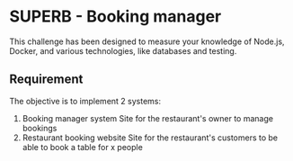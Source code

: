 # SUPERB - Booking manager

This challenge has been designed to measure your knowledge of Node.js, Docker, and various
technologies, like databases and testing.

## Requirement

The objective is to implement 2 systems:

1) Booking manager system Site for the restaurant's owner to manage bookings
2) Restaurant booking website Site for the restaurant's customers to be able to book a table
for x people
